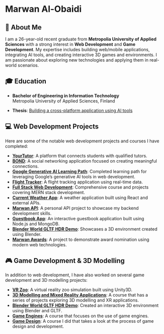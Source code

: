 # Marwan Al-Obaidi

## 👋 About Me
I am a 26-year-old recent graduate from **Metropolia University of Applied Sciences** with a strong interest in **Web Development** and **Game Development**. My expertise includes building web/mobile applications, integrating AI tools, and creating interactive 3D games and environments. I am passionate about exploring new technologies and applying them in real-world scenarios.

## 🎓 Education
- **Bachelor of Engineering in Information Technology**  
  Metropolia University of Applied Sciences, Finland  

- **Thesis**: [Building a cross-platform application using AI tools](https://www.theseus.fi/handle/10024/857058)

## 💻 Web Development Projects
Here are some of the notable web development projects and courses I have completed:

- **[YourTutor](https://www.linkedin.com/feed/update/urn:li:activity:7075422003951804417/)**: A platform that connects students with qualified tutors.
- **[BOND](https://www.linkedin.com/feed/update/urn:li:activity:7088478788405096448/)**: A social networking application focused on creating meaningful connections.
- **[Google Generative AI Learning Path](https://github.com/MarwanAl-Obaidi/Google-Generative-AI-Learning-Path)**: Completed learning path for leveraging Google’s generative AI tools in web development.
- **[Flight Tracker](https://github.com/MarwanAl-Obaidi/Flight-Tracker)**: A flight tracking application using real-time data.
- **[Full Stack Web Development](https://github.com/MarwanAl-Obaidi/Full-Stack-Web-Development)**: Comprehensive course and projects covering MERN stack development.
- **[Current Weather App](https://github.com/MarwanAl-Obaidi/Current-Weather-App)**: A weather application built using React and external APIs.
- **[Marwan API](https://github.com/MarwanAl-Obaidi/Marwan-API)**: A personal API project to showcase my backend development skills.
- **[Guestbook App](https://github.com/MarwanAl-Obaidi/Guestbook-App)**: An interactive guestbook application built using Node.js and MongoDB.
- **[Blender World GLTF HDR Demo](https://github.com/MarwanAl-Obaidi/Blender-World-GLTF-HDR-Demo)**: Showcases a 3D environment created using Blender.
- **[Marwan Awards](https://github.com/MarwanAl-Obaidi/Marwan-Awards)**: A project to demonstrate award nomination using modern web technologies.

## 🎮 Game Development & 3D Modelling
In addition to web development, I have also worked on several game development and 3D modelling projects:

- **[VR Zoo](https://github.com/DanielRadvanyi/VR-Zoo)**: A virtual reality zoo simulation built using Unity3D.
- **[3D Modelling and Mixed Reality Applications](https://github.com/MarwanAl-Obaidi/3D-Modelling-and-mixed-reality-applications)**: A course that has a series of projects exploring 3D modelling and XR applications.
- **[Blender World GLTF HDR Demo](https://github.com/MarwanAl-Obaidi/Blender-World-GLTF-HDR-Demo)**: Created an interactive 3D environment using Blender and GLTF.
- **[Game Engines](https://github.com/MarwanAl-Obaidi/Game-Engines)**: A course that focuses on the use of game engines.
- **[Game Design](https://github.com/MarwanAl-Obaidi/Game-Design)**: A course I did that takes a look at the process of game design and development.

